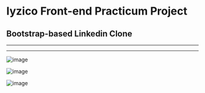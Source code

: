 # Iyzico Front-end Practicum Project

## Bootstrap-based Linkedin Clone 

<hr>

<hr>

![image](https://user-images.githubusercontent.com/90147636/185144557-b34395da-5b2c-4307-b588-a65157fd07f5.png)

![image](https://user-images.githubusercontent.com/90147636/185144579-a27c8d69-8a42-4448-8ce9-a8288532f9e5.png)

![image](https://user-images.githubusercontent.com/90147636/185144594-5a7a8397-efe6-4d34-a229-5b04d3fd6e15.png)

